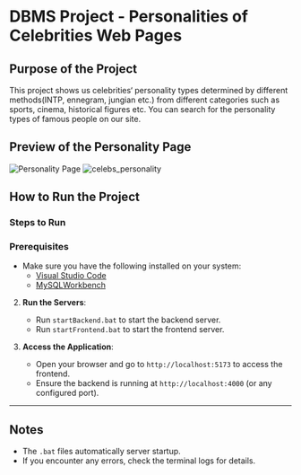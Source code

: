 # DBMS Project - Personalities of Celebrities Web Pages

## Purpose of the Project
This project shows us celebrities‘ personality types determined by different methods(INTP, ennegram, jungian etc.) from different categories such as sports, cinema, historical figures etc. You can search for the personality types of famous people on our site. 

## Preview of the Personality Page
![Personality Page](https://github.com/user-attachments/assets/b55dde96-4673-4c2e-a385-b2f31cd4c8a0)
![celebs_personality](https://github.com/user-attachments/assets/41fc0231-9ec6-4bad-9282-d870d7d5a1cb)



## How to Run the Project

### Steps to Run

### Prerequisites
- Make sure you have the following installed on your system:
  - [Visual Studio Code](https://code.visualstudio.com/)
  - [MySQLWorkbench](https://dev.mysql.com/downloads/workbench/)

2. **Run the Servers**:
   - Run `startBackend.bat` to start the backend server.
   - Run `startFrontend.bat` to start the frontend server.

3. **Access the Application**:
   - Open your browser and go to `http://localhost:5173` to access the frontend.
   - Ensure the backend is running at `http://localhost:4000` (or any configured port).

---

## Notes
- The `.bat` files automatically server startup.
- If you encounter any errors, check the terminal logs for details.
